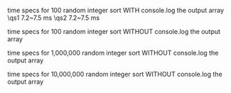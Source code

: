 time specs for 100 random integer sort WITH console.log the output array
\qs1 7.2~7.5 ms
\qs2 7.2~7.5 ms

time specs for 100 random integer sort WITHOUT console.log the output array

time specs for 1,000,000 random integer sort WITHOUT console.log the output array

time specs for 10,000,000 random integer sort WITHOUT console.log the output array
